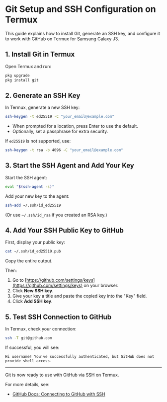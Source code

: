 # Git Setup and SSH Configuration on Termux

This guide explains how to install Git, generate an SSH key, and configure it to work with GitHub on Termux for Samsung Galaxy J3.

## 1. Install Git in Termux

Open Termux and run:
```sh
pkg upgrade
pkg install git
```

## 2. Generate an SSH Key

In Termux, generate a new SSH key:
```sh
ssh-keygen -t ed25519 -C "your_email@example.com"
```
- When prompted for a location, press Enter to use the default.
- Optionally, set a passphrase for extra security.

If `ed25519` is not supported, use:
```sh
ssh-keygen -t rsa -b 4096 -C "your_email@example.com"
```

## 3. Start the SSH Agent and Add Your Key

Start the SSH agent:
```sh
eval "$(ssh-agent -s)"
```

Add your new key to the agent:
```sh
ssh-add ~/.ssh/id_ed25519
```
(Or use `~/.ssh/id_rsa` if you created an RSA key.)

## 4. Add Your SSH Public Key to GitHub

First, display your public key:
```sh
cat ~/.ssh/id_ed25519.pub
```
Copy the entire output.

Then:
1. Go to [https://github.com/settings/keys](https://github.com/settings/keys) on your browser.
2. Click **New SSH key**.
3. Give your key a title and paste the copied key into the "Key" field.
4. Click **Add SSH key**.

## 5. Test SSH Connection to GitHub

In Termux, check your connection:
```sh
ssh -T git@github.com
```

If successful, you will see:
```
Hi username! You've successfully authenticated, but GitHub does not provide shell access.
```

---

Git is now ready to use with GitHub via SSH on Termux.

For more details, see:
- [GitHub Docs: Connecting to GitHub with SSH](https://docs.github.com/en/authentication/connecting-to-github-with-ssh)
